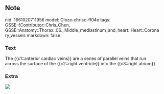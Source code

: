 ## Note
nid: 1661020711956
model: Cloze-chrisc-ff04e
tags: GSSE::!Contributor::Chris_Chen, GSSE::Anatomy::Thorax::06._Middle_mediastinum_and_heart::Heart::Coronary_vessels
markdown: false

### Text
<div class='toggle'>
  The {{c1::anterior cardiac veins}} are a series of parallel veins
  that run across the surface of the {{c2::right ventricle}} into
  the {{c3::right atrium}}
</div>

### Extra
<img src="tmp0_80tt3i.png">
